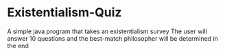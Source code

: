 # Existentialism-Quiz
A simple java program that takes an existentialism survey
The user will answer 10 questions and the best-match philosopher will be determined in the end
